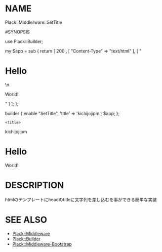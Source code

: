 # NAME
Plack::Middlerware::SetTitle 

#SYNOPSIS

use Plack::Builder;

my $app = sub {
    return [ 
        200 ,
        [ "Content-Type" => "text/html" ],
        [ "<body><h1>Hello</h1>\n<p>World!</p></body>" ]
    ];
};

builder  {
    enable "SetTitle",
    'title' => 'kichijojipm';
    $app;
};


<!DOCTYPE html>
<html lang="en">
  <head>
    <meta charset="utf-8">
    <meta http-equiv="X-UA-Compatible" content="IE=edge">
    <meta name="viewport" content="width=device-width, initial-scale=1">

    <title>
kichijojipm
    </title>
  </head>
  <body>
    <div class="container">
<h1>Hello</h1>
<p>World!</p>
    </div>
  </body>
</html>


# DESCRIPTION
htmlのテンプレートにheadのtitleに文字列を差し込むを事ができる簡単な実装


# SEE ALSO

- [Plack::Middleware](https://metacpan.org/pod/Plack::Middleware)
- [Plack::Builder](https://metacpan.org/pod/Plack::Builder)
- [Plack::Middleware-Bootstrap](https://metacpan.org/release/Plack-Middleware-Bootstrap)



